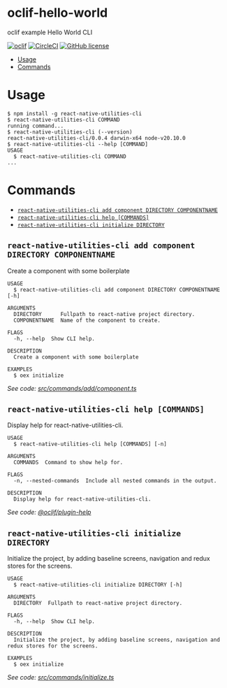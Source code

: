 oclif-hello-world
=================

oclif example Hello World CLI

[![oclif](https://img.shields.io/badge/cli-oclif-brightgreen.svg)](https://oclif.io)
[![CircleCI](https://circleci.com/gh/oclif/hello-world/tree/main.svg?style=shield)](https://circleci.com/gh/oclif/hello-world/tree/main)
[![GitHub license](https://img.shields.io/github/license/oclif/hello-world)](https://github.com/oclif/hello-world/blob/main/LICENSE)

<!-- toc -->
* [Usage](#usage)
* [Commands](#commands)
<!-- tocstop -->
# Usage
<!-- usage -->
```sh-session
$ npm install -g react-native-utilities-cli
$ react-native-utilities-cli COMMAND
running command...
$ react-native-utilities-cli (--version)
react-native-utilities-cli/0.0.4 darwin-x64 node-v20.10.0
$ react-native-utilities-cli --help [COMMAND]
USAGE
  $ react-native-utilities-cli COMMAND
...
```
<!-- usagestop -->
# Commands
<!-- commands -->
* [`react-native-utilities-cli add component DIRECTORY COMPONENTNAME`](#react-native-utilities-cli-add-component-directory-componentname)
* [`react-native-utilities-cli help [COMMANDS]`](#react-native-utilities-cli-help-commands)
* [`react-native-utilities-cli initialize DIRECTORY`](#react-native-utilities-cli-initialize-directory)

## `react-native-utilities-cli add component DIRECTORY COMPONENTNAME`

Create a component with some boilerplate

```
USAGE
  $ react-native-utilities-cli add component DIRECTORY COMPONENTNAME [-h]

ARGUMENTS
  DIRECTORY      Fullpath to react-native project directory.
  COMPONENTNAME  Name of the component to create.

FLAGS
  -h, --help  Show CLI help.

DESCRIPTION
  Create a component with some boilerplate

EXAMPLES
  $ oex initialize
```

_See code: [src/commands/add/component.ts](https://github.com/ratatatatat/react-native-utilities-cli/blob/v0.0.4/src/commands/add/component.ts)_

## `react-native-utilities-cli help [COMMANDS]`

Display help for react-native-utilities-cli.

```
USAGE
  $ react-native-utilities-cli help [COMMANDS] [-n]

ARGUMENTS
  COMMANDS  Command to show help for.

FLAGS
  -n, --nested-commands  Include all nested commands in the output.

DESCRIPTION
  Display help for react-native-utilities-cli.
```

_See code: [@oclif/plugin-help](https://github.com/oclif/plugin-help/blob/v5.2.20/src/commands/help.ts)_

## `react-native-utilities-cli initialize DIRECTORY`

Initialize the project, by adding baseline screens, navigation and redux stores for the screens.

```
USAGE
  $ react-native-utilities-cli initialize DIRECTORY [-h]

ARGUMENTS
  DIRECTORY  Fullpath to react-native project directory.

FLAGS
  -h, --help  Show CLI help.

DESCRIPTION
  Initialize the project, by adding baseline screens, navigation and redux stores for the screens.

EXAMPLES
  $ oex initialize
```

_See code: [src/commands/initialize.ts](https://github.com/ratatatatat/react-native-utilities-cli/blob/v0.0.4/src/commands/initialize.ts)_
<!-- commandsstop -->
